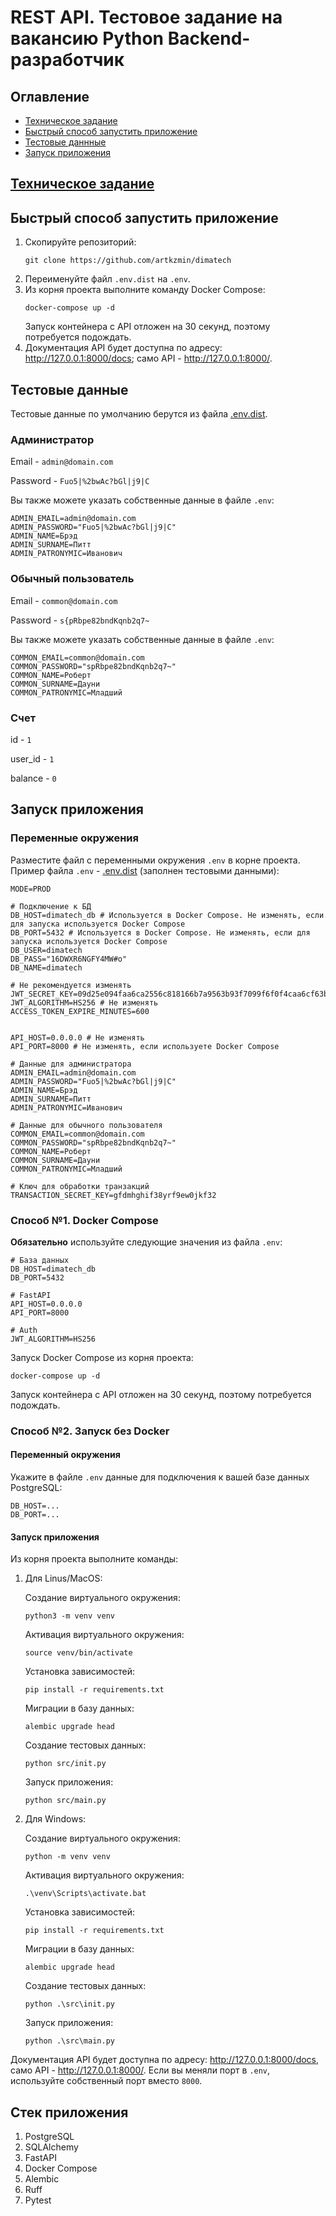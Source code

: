 # REST API. Тестовое задание на вакансию Python Backend-разработчик

## Оглавление
- [Техническое задание](#техническое-задание)
- [Быстрый способ запустить приложение](#быстрый-способ-запустить-приложение)
- [Тестовые даннные](#тестовые-данные)
- [Запуск приложения](#запуск-приложения)

## [Техническое задание](docs/technical_specification.md)

## Быстрый способ запустить приложение
1. Скопируйте репозиторий:
    ```
    git clone https://github.com/artkzmin/dimatech
    ```
2. Переименуйте файл `.env.dist` на `.env`.
3. Из корня проекта выполните команду Docker Compose:
    ```
    docker-compose up -d
    ```
    Запуск контейнера с API отложен на 30 секунд, поэтому потребуется подождать.
4. Документация API будет доступна по адресу: http://127.0.0.1:8000/docs; само API - http://127.0.0.1:8000/.

## Тестовые данные
Тестовые данные по умолчанию берутся из файла [.env.dist](.env.dist).
### Администратор
Email - `admin@domain.com`

Password - `Fuo5|%2bwAc?bGl|j9|C`

Вы также можете указать собственные данные в файле `.env`:
```
ADMIN_EMAIL=admin@domain.com
ADMIN_PASSWORD="Fuo5|%2bwAc?bGl|j9|C"
ADMIN_NAME=Брэд
ADMIN_SURNAME=Питт
ADMIN_PATRONYMIC=Иванович
```
### Обычный пользователь
Email - `common@domain.com`

Password - `s{pRbpe82bndKqnb2q7~`

Вы также можете указать собственные данные в файле `.env`:
```
COMMON_EMAIL=common@domain.com
COMMON_PASSWORD="spRbpe82bndKqnb2q7~"
COMMON_NAME=Роберт
COMMON_SURNAME=Дауни
COMMON_PATRONYMIC=Младший
```
### Счет
id - `1`

user_id - `1`

balance - `0`

## Запуск приложения

### Переменные окружения
Разместите файл с переменными окружения `.env` в корне проекта. Пример файла `.env` - [.env.dist](.env.dist) (заполнен тестовыми данными):
```
MODE=PROD

# Подключение к БД
DB_HOST=dimatech_db # Используется в Docker Compose. Не изменять, если для запуска используется Docker Compose
DB_PORT=5432 # Используется в Docker Compose. Не изменять, если для запуска используется Docker Compose
DB_USER=dimatech
DB_PASS="16DWXR6NGFY4MW#o"
DB_NAME=dimatech

# Не рекомендуется изменять
JWT_SECRET_KEY=09d25e094faa6ca2556c818166b7a9563b93f7099f6f0f4caa6cf63b88e8d3e7
JWT_ALGORITHM=HS256 # Не изменять
ACCESS_TOKEN_EXPIRE_MINUTES=600


API_HOST=0.0.0.0 # Не изменять
API_PORT=8000 # Не изменять, если используете Docker Compose

# Данные для администратора
ADMIN_EMAIL=admin@domain.com
ADMIN_PASSWORD="Fuo5|%2bwAc?bGl|j9|C"
ADMIN_NAME=Брэд
ADMIN_SURNAME=Питт
ADMIN_PATRONYMIC=Иванович

# Данные для обычного пользователя
COMMON_EMAIL=common@domain.com
COMMON_PASSWORD="spRbpe82bndKqnb2q7~"
COMMON_NAME=Роберт
COMMON_SURNAME=Дауни
COMMON_PATRONYMIC=Младший

# Ключ для обработки транзакций
TRANSACTION_SECRET_KEY=gfdmhghif38yrf9ew0jkf32
```
### Способ №1. Docker Compose
**Обязательно** используйте следующие значения из файла `.env`:
```
# База данных
DB_HOST=dimatech_db
DB_PORT=5432

# FastAPI
API_HOST=0.0.0.0
API_PORT=8000

# Auth
JWT_ALGORITHM=HS256
```
Запуск Docker Compose из корня проекта:
```
docker-compose up -d
```
Запуск контейнера с API отложен на 30 секунд, поэтому потребуется подождать.

### Способ №2. Запуск без Docker
#### Переменный окружения
Укажите в файле `.env` данные для подключения к вашей базе данных PostgreSQL:
```
DB_HOST=...
DB_PORT=...
```
#### Запуск приложения
Из корня проекта выполните команды:
1. Для Linus/MacOS:

    Создание виртуального окружения:
    ```
    python3 -m venv venv
    ```
    Активация виртуального окружения:
    ```
    source venv/bin/activate
    ```
    Установка зависимостей:
    ```
    pip install -r requirements.txt
    ```
    Миграции в базу данных:
    ```
    alembic upgrade head
    ```
    Создание тестовых данных:
    ```
    python src/init.py
    ```
    Запуск приложения:
    ```
    python src/main.py
    ```
2. Для Windows:

    Создание виртуального окружения:
    ```
    python -m venv venv
    ```
    Активация виртуального окружения:
    ```
    .\venv\Scripts\activate.bat
    ```
    Установка зависимостей:
    ```
    pip install -r requirements.txt
    ```
    Миграции в базу данных:
    ```
    alembic upgrade head
    ```
    Создание тестовых данных:
    ```
    python .\src\init.py
    ```
    Запуск приложения:
    ```
    python .\src\main.py
    ```

Документация API будет доступна по адресу: http://127.0.0.1:8000/docs, само API - http://127.0.0.1:8000/. Если вы меняли порт в `.env`, используйте собственный порт вместо `8000`.

## Стек приложения

1. PostgreSQL
2. SQLAlchemy
3. FastAPI
4. Docker Compose
5. Alembic
6. Ruff
7. Pytest
